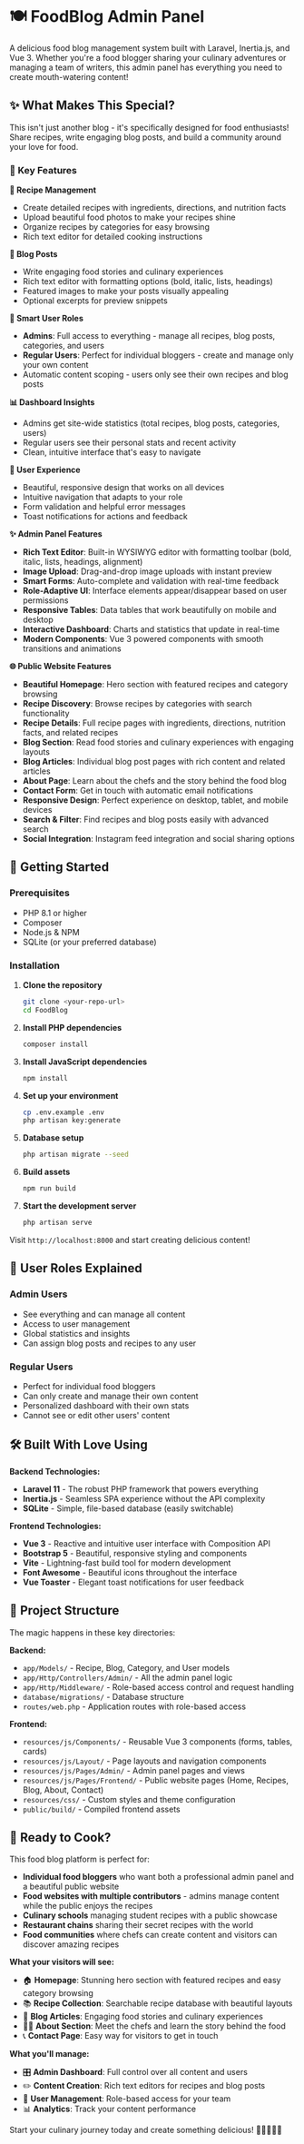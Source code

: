 # 🍽️ FoodBlog Admin Panel

A delicious food blog management system built with Laravel, Inertia.js, and Vue 3. Whether you're a food blogger sharing your culinary adventures or managing a team of writers, this admin panel has everything you need to create mouth-watering content!

## ✨ What Makes This Special?

This isn't just another blog - it's specifically designed for food enthusiasts! Share recipes, write engaging blog posts, and build a community around your love for food.

### 🎯 Key Features

**📝 Recipe Management**
- Create detailed recipes with ingredients, directions, and nutrition facts
- Upload beautiful food photos to make your recipes shine
- Organize recipes by categories for easy browsing
- Rich text editor for detailed cooking instructions

**📰 Blog Posts**
- Write engaging food stories and culinary experiences
- Rich text editor with formatting options (bold, italic, lists, headings)
- Featured images to make your posts visually appealing
- Optional excerpts for preview snippets

**👥 Smart User Roles**
- **Admins**: Full access to everything - manage all recipes, blog posts, categories, and users
- **Regular Users**: Perfect for individual bloggers - create and manage only your own content
- Automatic content scoping - users only see their own recipes and blog posts

**📊 Dashboard Insights**
- Admins get site-wide statistics (total recipes, blog posts, categories, users)
- Regular users see their personal stats and recent activity
- Clean, intuitive interface that's easy to navigate

**🎨 User Experience**
- Beautiful, responsive design that works on all devices
- Intuitive navigation that adapts to your role
- Form validation and helpful error messages
- Toast notifications for actions and feedback

**✨ Admin Panel Features**
- **Rich Text Editor**: Built-in WYSIWYG editor with formatting toolbar (bold, italic, lists, headings, alignment)
- **Image Upload**: Drag-and-drop image uploads with instant preview
- **Smart Forms**: Auto-complete and validation with real-time feedback
- **Role-Adaptive UI**: Interface elements appear/disappear based on user permissions
- **Responsive Tables**: Data tables that work beautifully on mobile and desktop
- **Interactive Dashboard**: Charts and statistics that update in real-time
- **Modern Components**: Vue 3 powered components with smooth transitions and animations

**🌐 Public Website Features**
- **Beautiful Homepage**: Hero section with featured recipes and category browsing
- **Recipe Discovery**: Browse recipes by categories with search functionality
- **Recipe Details**: Full recipe pages with ingredients, directions, nutrition facts, and related recipes
- **Blog Section**: Read food stories and culinary experiences with engaging layouts
- **Blog Articles**: Individual blog post pages with rich content and related articles
- **About Page**: Learn about the chefs and the story behind the food blog
- **Contact Form**: Get in touch with automatic email notifications
- **Responsive Design**: Perfect experience on desktop, tablet, and mobile devices
- **Search & Filter**: Find recipes and blog posts easily with advanced search
- **Social Integration**: Instagram feed integration and social sharing options

## 🚀 Getting Started

### Prerequisites
- PHP 8.1 or higher
- Composer
- Node.js & NPM
- SQLite (or your preferred database)

### Installation

1. **Clone the repository**
   ```bash
   git clone <your-repo-url>
   cd FoodBlog
   ```

2. **Install PHP dependencies**
   ```bash
   composer install
   ```

3. **Install JavaScript dependencies**
   ```bash
   npm install
   ```

4. **Set up your environment**
   ```bash
   cp .env.example .env
   php artisan key:generate
   ```

5. **Database setup**
   ```bash
   php artisan migrate --seed
   ```

6. **Build assets**
   ```bash
   npm run build
   ```

7. **Start the development server**
   ```bash
   php artisan serve
   ```

Visit `http://localhost:8000` and start creating delicious content!

## 👤 User Roles Explained

### Admin Users
- See everything and can manage all content
- Access to user management
- Global statistics and insights
- Can assign blog posts and recipes to any user

### Regular Users  
- Perfect for individual food bloggers
- Can only create and manage their own content
- Personalized dashboard with their own stats
- Cannot see or edit other users' content

## 🛠️ Built With Love Using

**Backend Technologies:**
- **Laravel 11** - The robust PHP framework that powers everything
- **Inertia.js** - Seamless SPA experience without the API complexity
- **SQLite** - Simple, file-based database (easily switchable)

**Frontend Technologies:**
- **Vue 3** - Reactive and intuitive user interface with Composition API
- **Bootstrap 5** - Beautiful, responsive styling and components
- **Vite** - Lightning-fast build tool for modern development
- **Font Awesome** - Beautiful icons throughout the interface
- **Vue Toaster** - Elegant toast notifications for user feedback

## 📁 Project Structure

The magic happens in these key directories:

**Backend:**
- `app/Models/` - Recipe, Blog, Category, and User models
- `app/Http/Controllers/Admin/` - All the admin panel logic
- `app/Http/Middleware/` - Role-based access control and request handling
- `database/migrations/` - Database structure
- `routes/web.php` - Application routes with role-based access

**Frontend:**
- `resources/js/Components/` - Reusable Vue 3 components (forms, tables, cards)
- `resources/js/Layout/` - Page layouts and navigation components
- `resources/js/Pages/Admin/` - Admin panel pages and views
- `resources/js/Pages/Frontend/` - Public website pages (Home, Recipes, Blog, About, Contact)
- `resources/css/` - Custom styles and theme configuration
- `public/build/` - Compiled frontend assets

## 🎉 Ready to Cook?

This food blog platform is perfect for:
- **Individual food bloggers** who want both a professional admin panel and a beautiful public website
- **Food websites with multiple contributors** - admins manage content while the public enjoys the recipes
- **Culinary schools** managing student recipes with a public showcase
- **Restaurant chains** sharing their secret recipes with the world
- **Food communities** where chefs can create content and visitors can discover amazing recipes

**What your visitors will see:**
- 🏠 **Homepage**: Stunning hero section with featured recipes and easy category browsing
- 📚 **Recipe Collection**: Searchable recipe database with beautiful layouts
- 📖 **Blog Articles**: Engaging food stories and culinary experiences
- 👨‍🍳 **About Section**: Meet the chefs and learn the story behind the food
- 📞 **Contact Page**: Easy way for visitors to get in touch

**What you'll manage:**
- 🎛️ **Admin Dashboard**: Full control over all content and users
- ✏️ **Content Creation**: Rich text editors for recipes and blog posts
- 👥 **User Management**: Role-based access for your team
- 📊 **Analytics**: Track your content performance

Start your culinary journey today and create something delicious! 🍳👨‍🍳👩‍🍳

